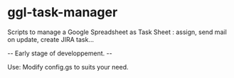 ggl-task-manager
================

Scripts to manage a Google Spreadsheet as Task Sheet : assign, send mail on update, create JIRA task...

 -- Early stage of developpement. --

Use:
Modify config.gs to suits your need.

